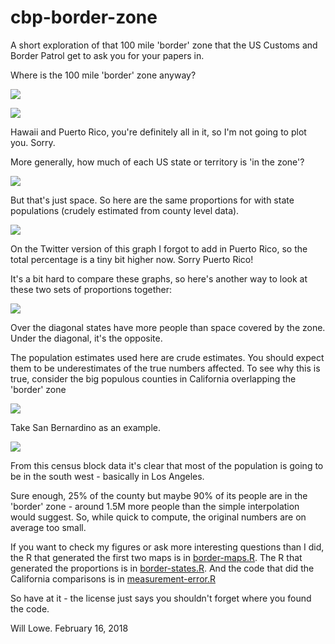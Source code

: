 # cbp-border-zone

A short exploration of that 100 mile 'border' zone that the US Customs and Border
Patrol get to ask you for your papers in.  

Where is the 100 mile 'border' zone anyway?

![](pics/border-zone-contiguous-us.png)

![](pics/border-zone-alaska.png)

Hawaii and Puerto Rico, you're definitely all in it, so I'm not going to plot
you. Sorry.

More generally, how much of each US state or territory is 'in the zone'?

![](pics/border-zone-area-proportions-by-state.png)

But that's just space.  So here are the same proportions for 
with state populations (crudely estimated from county level data).

![](pics/border-zone-pop-proportions-by-state.png)

On the Twitter version of this graph I forgot to add in Puerto Rico, so the 
total percentage is a tiny bit higher now.  Sorry Puerto Rico!

It's a bit hard to compare these graphs, so here's another way to look at these
two sets of proportions together:

![](pics/border-zone-pop-area-diffs-by-state.png)

Over the diagonal states have more
people than space covered by the zone. Under the diagonal, it's the opposite.

The population estimates used here are crude estimates.  You should expect them
to be underestimates of the true numbers affected. To see why this is true,
consider the big populous counties in California overlapping the 'border' zone

![](pics/border-zone-california.png)

Take San Bernardino as an example.

![](pics/san-bernardino.png)

From this census block data it's clear that most of the
population is going to be in the south west - basically in Los Angeles.

Sure enough, 25% of the county but maybe 90% of its people are in the 
'border' zone - around 1.5M more people than the simple 
interpolation would suggest.  So, while quick to compute, the original 
numbers are on average too small.

If you want to check my figures or ask more interesting 
questions than I did, the R that generated the first two maps is 
in [border-maps.R](border-maps.R).  The R that generated the proportions
is in [border-states.R](border-states.R).  And the code that did the California
comparisons is in [measurement-error.R](measurement-error.R) 

So have at it - the license just says you shouldn't forget where you found 
the code. 

Will Lowe. February 16, 2018

